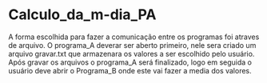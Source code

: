 # Calculo_da_m-dia_PA

A forma escolhida para fazer a comunicação entre os programas foi atraves de arquivo.
O programa_A deverar ser aberto primeiro, nele sera criado um arquivo gravar.txt que armazenara os valores a ser escolhido pelo usuário. 
Após gravar os arquivos o programa_A será finalizado, logo em seguida o usuário deve abrir o Programa_B onde este vai fazer a media dos valores.
